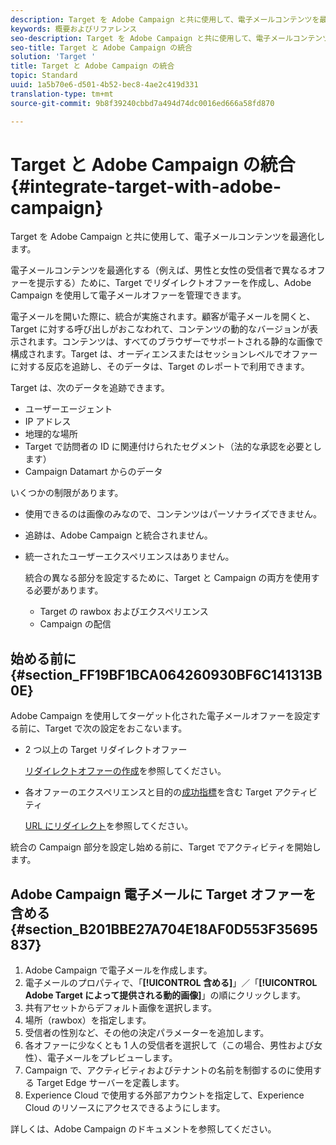 ```yaml
---
description: Target を Adobe Campaign と共に使用して、電子メールコンテンツを最適化します。
keywords: 概要およびリファレンス
seo-description: Target を Adobe Campaign と共に使用して、電子メールコンテンツを最適化します。
seo-title: Target と Adobe Campaign の統合
solution: 'Target '
title: Target と Adobe Campaign の統合
topic: Standard
uuid: 1a5b70e6-d501-4b52-bec8-4ae2c419d331
translation-type: tm+mt
source-git-commit: 9b8f39240cbbd7a494d74dc0016ed666a58fd870

---
```



# Target と Adobe Campaign の統合{#integrate-target-with-adobe-campaign}

Target を Adobe Campaign と共に使用して、電子メールコンテンツを最適化します。

電子メールコンテンツを最適化する（例えば、男性と女性の受信者で異なるオファーを提示する）ために、Target でリダイレクトオファーを作成し、Adobe Campaign を使用して電子メールオファーを管理できます。

電子メールを開いた際に、統合が実施されます。顧客が電子メールを開くと、Target に対する呼び出しがおこなわれて、コンテンツの動的なバージョンが表示されます。コンテンツは、すべてのブラウザーでサポートされる静的な画像で構成されます。Target は、オーディエンスまたはセッションレベルでオファーに対する反応を追跡し、そのデータは、Target のレポートで利用できます。

Target は、次のデータを追跡できます。

* ユーザーエージェント
* IP アドレス
* 地理的な場所
* Target で訪問者の ID に関連付けられたセグメント（法的な承認を必要とします）
* Campaign Datamart からのデータ

いくつかの制限があります。

* 使用できるのは画像のみなので、コンテンツはパーソナライズできません。
* 追跡は、Adobe Campaign と統合されません。
* 統一されたユーザーエクスペリエンスはありません。

   統合の異なる部分を設定するために、Target と Campaign の両方を使用する必要があります。

   * Target の rawbox およびエクスペリエンス
   * Campaign の配信

## 始める前に {#section_FF19BF1BCA064260930BF6C141313B0E}

Adobe Campaign を使用してターゲット化された電子メールオファーを設定する前に、Target で次の設定をおこないます。

* 2 つ以上の Target リダイレクトオファー

   [リダイレクトオファーの作成](https://marketing.adobe.com/resources/help/en_US/target/target/t_offer_redirect.html)を参照してください。
* 各オファーのエクスペリエンスと目的の[成功指標](https://marketing.adobe.com/resources/help/en_US/target/target/r_success_metrics.html)を含む Target アクティビティ

   [URL にリダイレクト](https://marketing.adobe.com/resources/help/en_US/target/target/t_redirect_offer.html)を参照してください。

統合の Campaign 部分を設定し始める前に、Target でアクティビティを開始します。

## Adobe Campaign 電子メールに Target オファーを含める {#section_B201BBE27A704E18AF0D553F35695837}

1. Adobe Campaign で電子メールを作成します。
1. 電子メールのプロパティで、「**[!UICONTROL 含める]**」／「**[!UICONTROL Adobe Target によって提供される動的画像]**」の順にクリックします。
1. 共有アセットからデフォルト画像を選択します。
1. 場所（rawbox）を指定します。
1. 受信者の性別など、その他の決定パラメーターを追加します。
1. 各オファーに少なくとも 1 人の受信者を選択して（この場合、男性および女性）、電子メールをプレビューします。
1. Campaign で、アクティビティおよびテナントの名前を制御するのに使用する Target Edge サーバーを定義します。
1. Experience Cloud で使用する外部アカウントを指定して、Experience Cloud のリソースにアクセスできるようにします。

詳しくは、Adobe Campaign のドキュメントを参照してください。
